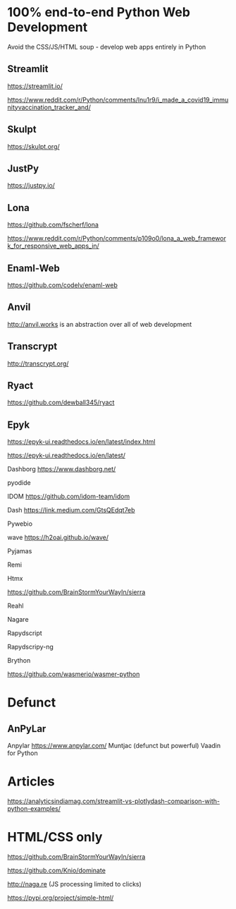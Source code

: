 # 100% end-to-end Python Web Development

Avoid the CSS/JS/HTML soup - develop web apps entirely in Python



## Streamlit 
https://streamlit.io/

https://www.reddit.com/r/Python/comments/lnu1r9/i_made_a_covid19_immunityvaccination_tracker_and/

## Skulpt
https://skulpt.org/

## JustPy
https://justpy.io/

## Lona

https://github.com/fscherf/lona

https://www.reddit.com/r/Python/comments/p109o0/lona_a_web_framework_for_responsive_web_apps_in/

## Enaml-Web

https://github.com/codelv/enaml-web


## Anvil

http://anvil.works is an abstraction over all of web development


## Transcrypt
http://transcrypt.org/

## Ryact
https://github.com/dewball345/ryact

## Epyk
https://epyk-ui.readthedocs.io/en/latest/index.html



https://epyk-ui.readthedocs.io/en/latest/

Dashborg https://www.dashborg.net/

pyodide 

 IDOM https://github.com/idom-team/idom

Dash  https://link.medium.com/GtsQEdqt7eb

 Pywebio


wave https://h2oai.github.io/wave/

Pyjamas

Remi

Htmx

https://github.com/BrainStormYourWayIn/sierra

Reahl 

Nagare 

Rapydscript

Rapydscripy-ng


Brython


https://github.com/wasmerio/wasmer-python

# Defunct
## AnPyLar
Anpylar https://www.anpylar.com/
Muntjac (defunct but powerful) Vaadin for Python



# Articles 

https://analyticsindiamag.com/streamlit-vs-plotlydash-comparison-with-python-examples/

# HTML/CSS only


https://github.com/BrainStormYourWayIn/sierra

https://github.com/Knio/dominate

http://naga.re (JS processing limited to clicks) 

https://pypi.org/project/simple-html/
 
